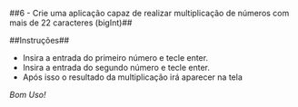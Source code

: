 ##6 - Crie uma aplicação capaz de realizar multiplicação de números com mais de 22 caracteres (bigInt)##

##Instruções##
- Insira a entrada do primeiro número e tecle enter.
- Insira a entrada do segundo número e tecle enter.
- Após isso o resultado da multiplicação irá aparecer na tela


*Bom Uso!*